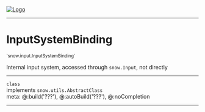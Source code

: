 
[![Logo](../../../images/logo.png)](../../../api/index.html)

---



<h1>InputSystemBinding</h1>
<small>`snow.input.InputSystemBinding`</small>

Internal input system, accessed through `snow.Input`, not directly

---

`class`<br/>implements <code><span>snow.utils.AbstractClass</span></code>
<span class="meta">
<br/>meta: @:build(&#x27;???&#x27;), @:autoBuild(&#x27;???&#x27;), @:noCompletion
</span>


---

&nbsp;
&nbsp;

